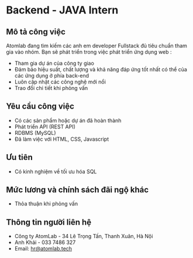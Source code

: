 # Backend - JAVA Intern 

Mô tả công việc
---------------

Atomlab đang tìm kiếm các anh em developer Fullstack đủ tiêu chuẩn tham gia vào nhóm. Bạn sẽ phát triển trong việc phát triển ứng dụng web :
-   Tham gia dự án của công ty giao
-   Đảm bảo hiệu suất, chất lượng và khả năng đáp ứng tốt nhất có thể của các ứng dụng ở phía back-end
-   Luôn cập nhật các công nghệ mới nổi
-   Trao đổi chi tiết khi phỏng vấn

Yêu cầu công việc
-----------------

-   Có các sản phẩm hoặc dự án đã hoàn thành
-   Phát triển API (REST API)
-   RDBMS (MySQL)
-   Đã làm việc với HTML, CSS, Javascript

Ưu tiên
-----------------

-   Có kinh nghiệm về tối ưu hóa SQL

Mức lương và chính sách đãi ngộ khác
-----------------

- Thỏa thuận khi phỏng vấn

Thông tin người liên hệ
-----------------
- Công ty AtomLab - 34 Lê Trọng Tấn, Thanh Xuân, Hà Nội
- Anh Khải - 033 7486 327
- Email: [hr@atomlab.tech](mailto:hr@atomlab.tech)